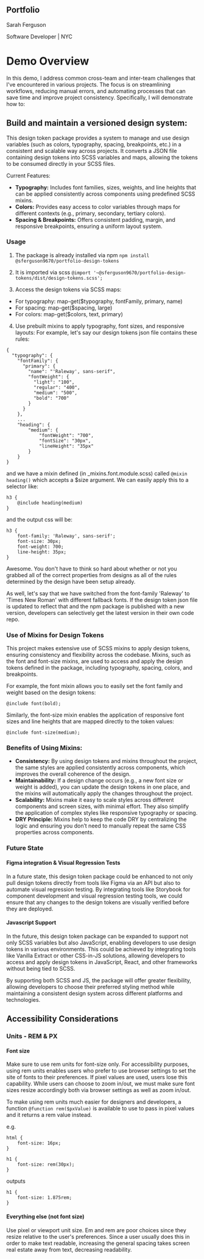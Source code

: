 Portfolio
-
Sarah Ferguson

Software Developer | NYC

# Demo Overview
In this demo, I address common cross-team and inter-team challenges that I've encountered in various projects. The focus is on streamlining workflows, reducing manual errors, and automating processes that can save time and improve project consistency. Specifically, I will demonstrate how to:

## Build and maintain a versioned design system:
This design token package provides a system to manage and use design variables (such as colors, typography, spacing, breakpoints, etc.) in a consistent and scalable way across projects. It converts a JSON file containing design tokens into SCSS variables and maps, allowing the tokens to be consumed directly in your SCSS files.

Current Features:
* **Typography:** Includes font families, sizes, weights, and line heights that can be applied consistently across components using predefined SCSS mixins.
* **Colors:** Provides easy access to color variables through maps for different contexts (e.g., primary, secondary, tertiary colors).
* **Spacing & Breakpoints:** Offers consistent padding, margin, and responsive breakpoints, ensuring a uniform layout system.

### Usage
1. The package is already installed via npm `npm install @sferguson9670/portfolio-design-tokens`

2. It is imported via scss `@import '~@sferguson9670/portfolio-design-tokens/dist/design-tokens.scss';`

3. Access the design tokens via SCSS maps:

* For typography: map-get($typography, fontFamily, primary, name)
* For spacing: map-get($spacing, large)
* For colors: map-get($colors, text, primary)

4. Use prebuilt mixins to apply typography, font sizes, and responsive layouts:
For example, let's say our design tokens json file contains these rules:
```
{
  "typography": {
    "fontFamily": {
      "primary": {
        "name": "'Raleway', sans-serif",
        "fontWeight": {
          "light": "100",
          "regular": "400",
          "medium": "500",
          "bold": "700"
        }
      }
    },
    ...
    "heading": {
        "medium": {
            "fontWeight": "700",
            "fontSize": "30px",
            "lineHeight": "35px"
        }
    }
}
```

and we have a mixin defined (in _mixins.font.module.scss) called `@mixin heading()` which accepts a $size argument. We can easily apply this to a selector like:
```
h3 {
    @include heading(medium)
}
```

and the output css will be:
```
h3 {
    font-family: 'Raleway', sans-serif';
    font-size: 30px;
    font-weight: 700;
    line-height: 35px;
}
```

Awesome. You don't have to think so hard about whether or not you grabbed all of the correct properties from designs as all of the rules determined by the design have been setup already.

As well, let's say that we have switched from the font-family 'Raleway' to 'Times New Roman' with different fallback fonts. If the design token json file is updated to reflect that and the npm package is published with a new version, developers can selectively get the latest version in their own code repo.

### Use of Mixins for Design Tokens
This project makes extensive use of SCSS mixins to apply design tokens, ensuring consistency and flexibility across the codebase. Mixins, such as the font and font-size mixins, are used to access and apply the design tokens defined in the package, including typography, spacing, colors, and breakpoints.

For example, the font mixin allows you to easily set the font family and weight based on the design tokens:

```
@include font(bold);
```

Similarly, the font-size mixin enables the application of responsive font sizes and line heights that are mapped directly to the token values:

```
@include font-size(medium);
```

### Benefits of Using Mixins:
* **Consistency:** By using design tokens and mixins throughout the project, the same styles are applied consistently across components, which improves the overall coherence of the design.
* **Maintainability:** If a design change occurs (e.g., a new font size or weight is added), you can update the design tokens in one place, and the mixins will automatically apply the changes throughout the project.
* **Scalability:** Mixins make it easy to scale styles across different components and screen sizes, with minimal effort. They also simplify the application of complex styles like responsive typography or spacing.
* **DRY Principle:** Mixins help to keep the code DRY by centralizing the logic and ensuring you don’t need to manually repeat the same CSS properties across components.

### Future State
#### Figma integration & Visual Regression Tests
In a future state, this design token package could be enhanced to not only pull design tokens directly from tools like Figma via an API but also to automate visual regression testing. By integrating tools like Storybook for component development and visual regression testing tools, we could ensure that any changes to the design tokens are visually verified before they are deployed.

#### Javascript Support
In the future, this design token package can be expanded to support not only SCSS variables but also JavaScript, enabling developers to use design tokens in various environments. This could be achieved by integrating tools like Vanilla Extract or other CSS-in-JS solutions, allowing developers to access and apply design tokens in JavaScript, React, and other frameworks without being tied to SCSS.

By supporting both SCSS and JS, the package will offer greater flexibility, allowing developers to choose their preferred styling method while maintaining a consistent design system across different platforms and technologies.

## Accessibility Considerations
### Units - REM & PX
#### Font size
Make sure to use rem units for font-size only. For accessibility purposes, using rem units enables users who prefer to use browser settings to set the site of fonts to their preferences. If pixel values are used, users lose this capability. While users can choose to zoom in/out, we must make sure font sizes resize accordingly both via browser settings as well as zoom in/out.

To make using rem units much easier for designers and developers, a function `@function rem($pxValue)` is available to use to pass in pixel values and it returns a rem value instead.

e.g. 

```
html {
    font-size: 16px;
}

h1 {
    font-size: rem(30px);
}
```

outputs
```
h1 {
    font-size: 1.875rem;
}
```

#### Everything else (not font size)
Use pixel or viewport unit size. Em and rem are poor choices since they resize relative to the user's preferences. Since a user usually does this in order to make text readable, increasing the general spacing takes screen real estate away from text, decreasing readability.